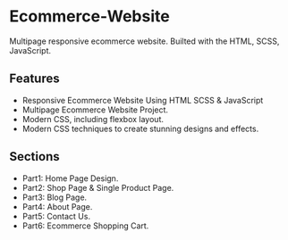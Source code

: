 # Ecommerce-Website
Multipage responsive ecommerce website. Builted with the HTML, SCSS, JavaScript.

## Features
- Responsive Ecommerce Website Using HTML SCSS & JavaScript
- Multipage Ecommerce Website Project.
- Modern CSS, including flexbox layout.
- Modern CSS techniques to create stunning designs and effects.

## Sections
- Part1: Home Page Design.
- Part2: Shop Page & Single Product Page.
- Part3: Blog Page.
- Part4: About Page.
- Part5: Contact Us.
- Part6: Ecommerce Shopping Cart.

